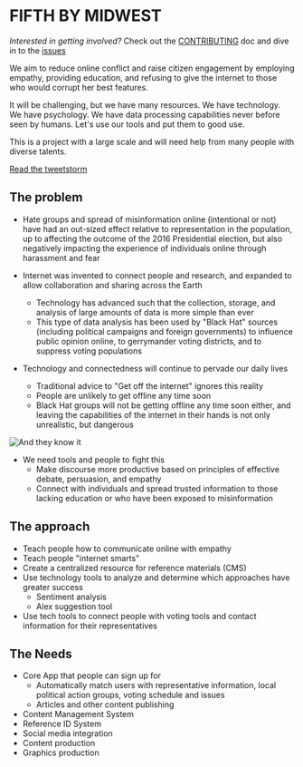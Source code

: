 # FIFTH BY MIDWEST

*Interested in getting involved?* Check out the [CONTRIBUTING](CONTRIBUTING.md) doc and dive in to the [issues](https://github.com/fifthbymidwest/fifthbymidwest.github.io/issues)

We aim to reduce online conflict and raise citizen engagement by employing empathy, providing education, and refusing to give the internet to those who would corrupt her best features.

It will be challenging, but we have many resources. We have technology. We have psychology. We have data processing capabilities never before seen by humans. Let's use our tools and put them to good use.

This is a project with a large scale and will need help from many people with diverse talents.

[Read the tweetstorm](https://twitter.com/jannypie/status/826937808954806277)

## The problem

- Hate groups and spread of misinformation online (intentional or not) have had an out-sized effect relative to representation in the population, up to affecting the outcome of the 2016 Presidential election, but also negatively impacting the experience of individuals online through harassment and fear

- Internet was invented to connect people and research, and expanded to allow collaboration and sharing across the Earth
  - Technology has advanced such that the collection, storage, and analysis of large amounts of data is more simple than ever
  - This type of data analysis has been used by "Black Hat" sources (including political campaigns and foreign governments) to influence public opinion online, to gerrymander voting districts, and to suppress voting populations

- Technology and connectedness will continue to pervade our daily lives
  - Traditional advice to "Get off the internet" ignores this reality
  - People are unlikely to get offline any time soon
  - Black Hat groups will not be getting offline any time soon either, and leaving the capabilities of the internet in their hands is not only unrealistic, but dangerous

![And they know it](../assets/images/IMG_9222.PNG)

- We need tools and people to fight this
  - Make discourse more productive based on principles of effective debate, persuasion, and empathy
  - Connect with individuals and spread trusted information to those lacking education or who have been exposed to misinformation

## The approach

- Teach people how to communicate online with empathy
- Teach people "internet smarts"
- Create a centralized resource for reference materials (CMS)
- Use technology tools to analyze and determine which approaches have greater success
  - Sentiment analysis
  - Alex suggestion tool
- Use tech tools to connect people with voting tools and contact information for their representatives

## The Needs

- Core App that people can sign up for
  - Automatically match users with representative information, local political action groups, voting schedule and issues
  - Articles and other content publishing
- Content Management System
- Reference ID System
- Social media integration
- Content production
- Graphics production
